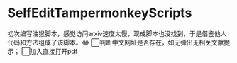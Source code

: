 # SelfEditTampermonkeyScripts
初次编写油猴脚本，感觉访问arxiv速度太慢，现成脚本也没找到，于是借鉴他人代码和方法组成了该脚本。😂
⬜判断中文网址是否存在，如无弹出无相关文献提示；
⬜加入直接打开pdf

